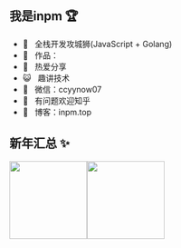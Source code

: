 ## 我是inpm 🏆

- 🐧 &nbsp;&nbsp;全栈开发攻城狮(JavaScript + Golang)
- 🚀 &nbsp;&nbsp;作品：
- 🌱 &nbsp;&nbsp;热爱分享 
- 😺 &nbsp;&nbsp;趣讲技术
- 💬 &nbsp;&nbsp;微信：ccyynow07
- 🤔 &nbsp;&nbsp;有问题欢迎知乎 
- 👬 &nbsp;&nbsp;博客：inpm.top

## 新年汇总 ✨

<img align="" height="137px" src="https://github-readme-stats.vercel.app/api?username=c-yyy&hide_title=true&hide_border=true&show_icons=true&include_all_commits=true&line_height=21&bg_color=0,EC6C6C,FFD479,FFFC79,73FA79&theme=graywhite&locale=cn" /><img align="" height="137px" src="https://github-readme-stats.vercel.app/api/top-langs/?username=c-yyy&hide_title=true&hide_border=true&layout=compact&bg_color=0,73FA79,73FDFF,D783FF&theme=graywhite&locale=cn" />
